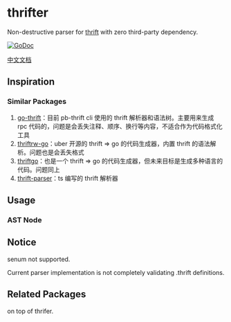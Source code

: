 # thrifter
Non-destructive parser for [thrift](https://thrift.apache.org/docs/types.html) with zero third-party dependency.

[![GoDoc](https://pkg.go.dev/badge/github.com/YYCoder/thrifter)](https://pkg.go.dev/github.com/YYCoder/thrifter)


[中文文档](./docs/cn.md)

## Inspiration

### Similar Packages
1. [go-thrift](https://github.com/samuel/go-thrift)：目前 pb-thrift cli 使用的 thrift 解析器和语法树。主要用来生成 rpc 代码的，问题是会丢失注释、顺序、换行等内容，不适合作为代码格式化工具
2. [thriftrw-go](https://github.com/thriftrw/thriftrw-go)：uber 开源的 thrift ⇒ go 的代码生成器，内置 thrift 的语法解析。问题也是会丢失格式
3. [thriftgo](https://github.com/cloudwego/thriftgo)：也是一个 thrift ⇒ go 的代码生成器，但未来目标是生成多种语言的代码。问题同上
4. [thrift-parser](https://github.com/creditkarma/thrift-parser)：ts 编写的 thrift 解析器

## Usage

### AST Node

## Notice
senum not supported.

Current parser implementation is not completely validating .thrift definitions.

## Related Packages
on top of thrifer.